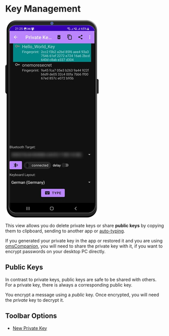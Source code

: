 # Key Management

![Private Keys](/readme_images/private_keys.png)

This view allows you do delete private keys or share **public keys** by copying them to clipboard, sending to another app or [auto-typing](autotype.md).

If you generated your private key in the app or restored it and you are using [omsCompanion](https://github.com/stud0709/oms_companion), you will need to share the private key with it, if you want to encrypt passwords on your desktop PC directly.

## Public Keys
In contrast to private keys, public keys are safe to be shared with others. For a private key, there is always a corresponding public key. 

You encrypt a message using a *public* key. Once encrypted, you will need the *private* key to decrypt it.

## Toolbar Options
- [New Private Key](new_private_key.md)
